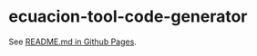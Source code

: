 # ecuacion-tool-code-generator

See [README.md in Github Pages](https://github.com/ecuacion-jp/ecuacion-jp.github.io/tree/main/documentation/ecuacion-tool-code-generator).
